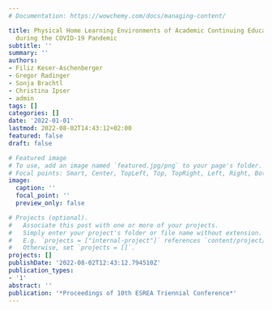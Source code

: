 ```yaml
---
# Documentation: https://wowchemy.com/docs/managing-content/

title: Physical Home Learning Environments of Academic Continuing Education Students
  during the COVID-19 Pandemic
subtitle: ''
summary: ''
authors:
- Filiz Keser-Aschenberger
- Gregor Radinger
- Sonja Brachtl
- Christina Ipser
- admin
tags: []
categories: []
date: '2022-01-01'
lastmod: 2022-08-02T14:43:12+02:00
featured: false
draft: false

# Featured image
# To use, add an image named `featured.jpg/png` to your page's folder.
# Focal points: Smart, Center, TopLeft, Top, TopRight, Left, Right, BottomLeft, Bottom, BottomRight.
image:
  caption: ''
  focal_point: ''
  preview_only: false

# Projects (optional).
#   Associate this post with one or more of your projects.
#   Simply enter your project's folder or file name without extension.
#   E.g. `projects = ["internal-project"]` references `content/project/deep-learning/index.md`.
#   Otherwise, set `projects = []`.
projects: []
publishDate: '2022-08-02T12:43:12.794510Z'
publication_types:
- '1'
abstract: ''
publication: '*Proceedings of 10th ESREA Triennial Conference*'
---
```

